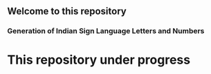 ## Welcome to this repository

### Generation of Indian Sign Language Letters and Numbers

# This repository under progress
